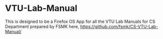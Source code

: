 VTU-Lab-Manual
==============

This is designed to be a Firefox OS App for all the VTU Lab Manuals for CS Department prepared by FSMK here, https://github.com/fsmk/CS-VTU-Lab-Manual/
